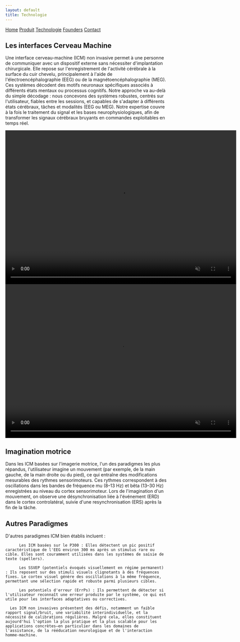 ```yaml
---
layout: default
title: Technologie
---
```


<div class="background">
  <div class="nav-links">
    <a href="{{ site.baseurl }}">Home</a>
    <a href="{{ site.baseurl }}/about.html">Produit</a>
    <a href="{{ site.baseurl }}/projects.html">Technologie</a>
    <a href="{{ site.baseurl }}/gallery.html">Founders</a>
    <a href="{{ site.baseurl }}/contact.html">Contact</a>
  </div>


<div class="container_techno">
  <div class="text-box_techno">
    <h2>Les interfaces Cerveau Machine</h2>
    <p>
      Une interface cerveau-machine (ICM) non invasive permet à une personne de communiquer avec un dispositif externe sans nécessiter d'implantation chirurgicale. Elle repose sur l'enregistrement de l'activité cérébrale à la surface du cuir chevelu, principalement à l'aide de l'électroencéphalographie (EEG) ou de la magnétoencéphalographie (MEG). Ces systèmes décodent des motifs neuronaux spécifiques associés à différents états mentaux ou processus cognitifs. 
      Notre approche va au-delà du simple décodage : nous concevons des systèmes robustes, centrés sur l'utilisateur, fiables entre les sessions, et capables de s'adapter à différents états cérébraux, tâches et modalités (EEG ou MEG). Notre expertise couvre à la fois le traitement du signal et les bases neurophysiologiques, afin de transformer les signaux cérébraux bruyants en commandes exploitables en temps réel.
    </p>
  </div>

  <div class="video-box_techno">
  <video src="{{ site.baseurl }}/assets/video/BCI_explication.mp4" type="video/mp4" width="720"
  height="480" autoplay muted loop playsinline>></video>
  </div>
</div>


<div class="container_techno">
<div class="video-box_techno">
  <video src="{{ site.baseurl }}/assets/video/MI_anim.mp4" type="video/mp4" width="720"
  height="480" autoplay muted loop playsinline>></video>
  </div>
  <div class="text-box_techno">
    <h2>Imagination motrice</h2>
    <p>
      Dans les ICM basées sur l'imagerie motrice, l'un des paradigmes les plus répandus, l'utilisateur imagine un mouvement (par exemple, de la main gauche, de la main droite ou du pied), ce qui entraîne des modifications mesurables des rythmes sensorimoteurs. Ces rythmes correspondent à des oscillations dans les bandes de fréquence mu (8–13 Hz) et bêta (13–30 Hz) enregistrées au niveau du cortex sensorimoteur. Lors de l'imagination d'un mouvement, on observe une désynchronisation liée à l'événement (ERD) dans le cortex controlatéral, suivie d'une resynchronisation (ERS) après la fin de la tâche.
    </p>
  </div>

</div>
<div class="container_techno">
<div class="text-box_techno">
    <h2>Autres Paradigmes</h2>
    <p>
D'autres paradigmes ICM bien établis incluent :

          Les ICM basées sur le P300 : Elles détectent un pic positif caractéristique de l'EEG environ 300 ms après un stimulus rare ou cible. Elles sont couramment utilisées dans les systèmes de saisie de texte (spellers).

          Les SSVEP (potentiels évoqués visuellement en régime permanent) : Ils reposent sur des stimuli visuels clignotants à des fréquences fixes. Le cortex visuel génère des oscillations à la même fréquence, permettant une sélection rapide et robuste parmi plusieurs cibles.

          Les potentiels d'erreur (ErrPs) : Ils permettent de détecter si l'utilisateur reconnaît une erreur produite par le système, ce qui est utile pour les interfaces adaptatives ou correctives.

      Les ICM non invasives présentent des défis, notamment un faible rapport signal/bruit, une variabilité interindividuelle, et la nécessité de calibrations régulières. Malgré cela, elles constituent aujourd'hui l'option la plus pratique et la plus scalable pour les applications concrètes—en particulier dans les domaines de l'assistance, de la rééducation neurologique et de l'interaction homme-machine.
</p>
</div>








</div>
